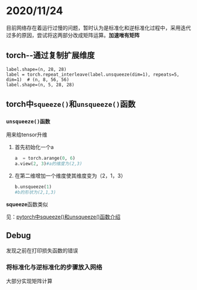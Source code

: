 # 2020/11/24

目前网络存在着运行过慢的问题，暂时认为是标准化和逆标准化过程中，采用迭代过多的原因，尝试将这两部分改成矩阵运算。**加速唯有矩阵**

## torch--通过复制扩展维度

```
label.shape=(n, 28, 28)
label = torch.repeat_interleave(label.unsqueeze(dim=1), repeats=5, dim=1)  # (n, 8, 56, 56)
label.shape=(n, 5, 28, 28)
```

## torch中`squeeze()`和`unsqueeze()`函数

### `unsqueeze()函数`

用来给tensor升维

1. 首先初始化一个a

   ```python
   a  = torch.arange(0, 6)
   a.view(2, 3)#a的维度为(2,3)
   
   ```

2. 在第二维增加一个维度使其维度变为（2，1，3）

   ```python
   b.unsqueeze(1) 
   #b的形状为(2,1,3)
   ```

**squeeze**函数类似

见：[pytorch中squeeze()和unsqueeze()函数介绍](https://blog.csdn.net/flysky_jay/article/details/81607289)

## Debug

发现之前在打印损失函数的错误

### 将标准化与逆标准化的步骤放入网络

大部分实现矩阵计算



